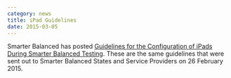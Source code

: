 ```yaml
---
category: news
title: iPad Guidelines
date: 2015-03-05
---
```

Smarter Balanced has posted [Guidelines for the Configuration of iPads During Smarter Balanced Testing](http://www.smarterapp.org/documents/ios8guidelines2015.html). These are the same guidelines that were sent out to Smarter Balanced States and Service Providers on 26 February 2015.